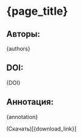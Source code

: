 # {page_title}

## Авторы:
{authors}

## DOI:
{DOI}

## Аннотация:
{annotation}
    
(Скачать)[{download_link}]